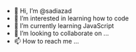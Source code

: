 - 👋 Hi, I’m @sadiazad
- 👀 I’m interested in learning how to code
- 🌱 I’m currently learning JavaScript
- 💞️ I’m looking to collaborate on ...
- 📫 How to reach me ...

<!---
sadiazad/sadiazad is a ✨ special ✨ repository because its `README.md` (this file) appears on your GitHub profile.
You can click the Preview link to take a look at your changes.
--->
